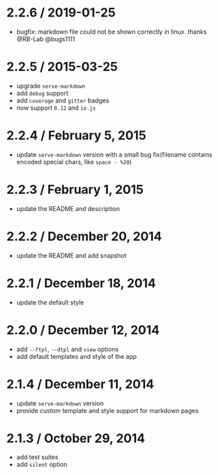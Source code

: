 
2.2.6 / 2019-01-25
==================
  * bugfix: markdown file could not be shown correctly in linux. thanks @RB-Lab @bugs1111

2.2.5 / 2015-03-25
==================

  * upgrade `serve-markdown`
  * add `debug` support
  * add `coverage` and `gitter` badges
  * now support `0.12` and `io.js`

2.2.4 / February 5, 2015
==================
  * update `serve-markdown` version with a small bug fix(filename contains encoded special chars, like `space - %20`)

2.2.3 / February 1, 2015
==================
  * update the README and description

2.2.2 / December 20, 2014
==================
  * update the README and add snapshot

2.2.1 / December 18, 2014
==================
  * update the default style

2.2.0 / December 12, 2014
==================
  * add `--ftpl`, `--dtpl` and `view` options
  * add default templates and style of the app
  
2.1.4 / December 11, 2014
==================
  * update `serve-markdown` version
  * provide custom template and style support for markdown pages

2.1.3 / October 29, 2014
==================

  * add test suites
  * add `silent` option
